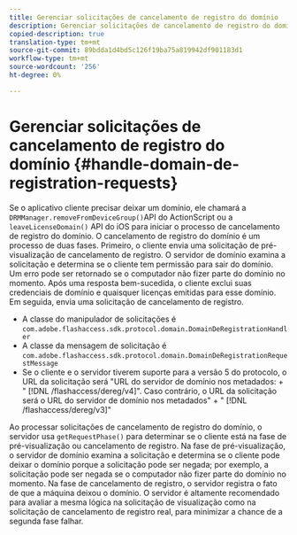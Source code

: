 ```yaml
---
title: Gerenciar solicitações de cancelamento de registro do domínio
description: Gerenciar solicitações de cancelamento de registro do domínio
copied-description: true
translation-type: tm+mt
source-git-commit: 89bdda1d4bd5c126f19ba75a819942df901183d1
workflow-type: tm+mt
source-wordcount: '256'
ht-degree: 0%

---
```



# Gerenciar solicitações de cancelamento de registro do domínio {#handle-domain-de-registration-requests}

Se o aplicativo cliente precisar deixar um domínio, ele chamará a `DRMManager.removeFromDeviceGroup()`API do ActionScript ou a `leaveLicenseDomain()` API do iOS para iniciar o processo de cancelamento de registro do domínio. O cancelamento de registro do domínio é um processo de duas fases. Primeiro, o cliente envia uma solicitação de pré-visualização de cancelamento de registro. O servidor de domínio examina a solicitação e determina se o cliente tem permissão para sair do domínio. Um erro pode ser retornado se o computador não fizer parte do domínio no momento. Após uma resposta bem-sucedida, o cliente exclui suas credenciais de domínio e quaisquer licenças emitidas para esse domínio. Em seguida, envia uma solicitação de cancelamento de registro.

* A classe do manipulador de solicitações é `com.adobe.flashaccess.sdk.protocol.domain.DomainDeRegistrationHandler`
* A classe da mensagem de solicitação é `com.adobe.flashaccess.sdk.protocol.domain.DomainDeRegistrationRequestMessage`
* Se o cliente e o servidor tiverem suporte para a versão 5 do protocolo, o URL da solicitação será &quot;URL do servidor de domínio nos metadados: + &quot; [!DNL /flashaccess/dereg/v4]&quot;. Caso contrário, o URL da solicitação será o URL do servidor de domínio nos metadados&quot; + &quot; [!DNL /flashaccess/dereg/v3]&quot;

Ao processar solicitações de cancelamento de registro do domínio, o servidor usa `getRequestPhase()` para determinar se o cliente está na fase de pré-visualização ou cancelamento de registro. Na fase de pré-visualização, o servidor de domínio examina a solicitação e determina se o cliente pode deixar o domínio porque a solicitação pode ser negada; por exemplo, a solicitação pode ser negada se o computador não fizer parte do domínio no momento. Na fase de cancelamento de registro, o servidor registra o fato de que a máquina deixou o domínio. O servidor é altamente recomendado para avaliar a mesma lógica na solicitação de visualização como na solicitação de cancelamento de registro real, para minimizar a chance de a segunda fase falhar.
